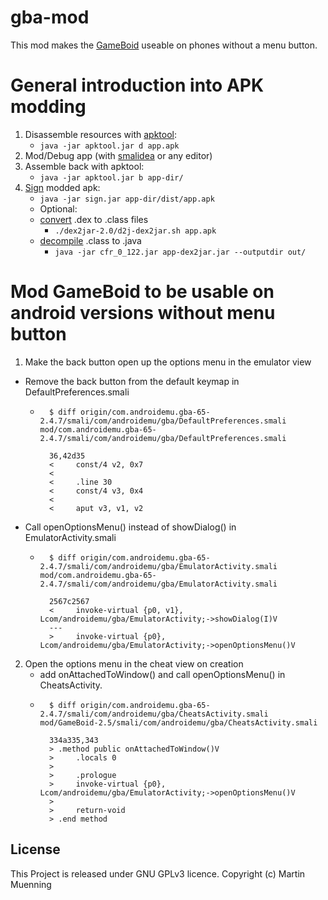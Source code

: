 # gba-mod
This mod makes the [GameBoid](https://www.emuparadise.me/Nintendo_Gameboy_Advance_Emulators/Android/GameBoid/131) useable on phones without a menu button.

# General introduction into APK modding
1. Disassemble resources with [apktool](https://github.com/iBotPeaches/Apktool):
    + `java -jar apktool.jar d app.apk`
2. Mod/Debug app (with [smalidea](https://github.com/JesusFreke/smalidea) or any editor)
3. Assemble back with apktool:
    + `java -jar apktool.jar b app-dir/`
4. [Sign](https://github.com/appium/sign) modded apk:
    + `java -jar sign.jar app-dir/dist/app.apk`
    * Optional:
    + [convert](https://github.com/pxb1988/dex2jar) .dex to .class files
        - `./dex2jar-2.0/d2j-dex2jar.sh app.apk`
    + [decompile](https://www.benf.org/other/cfr/) .class to .java
        - `java -jar cfr_0_122.jar app-dex2jar.jar --outputdir out/`
		

# Mod GameBoid to be usable on android versions without menu button
1. Make the back button open up the options menu in the emulator view
  + Remove the back button from the default keymap in DefaultPreferences.smali

    + ``` 
        $ diff origin/com.androidemu.gba-65-2.4.7/smali/com/androidemu/gba/DefaultPreferences.smali mod/com.androidemu.gba-65-2.4.7/smali/com/androidemu/gba/DefaultPreferences.smali

        36,42d35
        <     const/4 v2, 0x7
        < 
        <     .line 30
        <     const/4 v3, 0x4
        < 
        <     aput v3, v1, v2
        ```

  + Call openOptionsMenu() instead of showDialog() in EmulatorActivity.smali

    + ``` 
        $ diff origin/com.androidemu.gba-65-2.4.7/smali/com/androidemu/gba/EmulatorActivity.smali mod/com.androidemu.gba-65-2.4.7/smali/com/androidemu/gba/EmulatorActivity.smali

        2567c2567
        <     invoke-virtual {p0, v1}, Lcom/androidemu/gba/EmulatorActivity;->showDialog(I)V
        ---
        >     invoke-virtual {p0}, Lcom/androidemu/gba/EmulatorActivity;->openOptionsMenu()V
        ```

2. Open the options menu in the cheat view on creation
    + add onAttachedToWindow() and call openOptionsMenu() in CheatsActivity.
    + ```
        $ diff origin/com.androidemu.gba-65-2.4.7/smali/com/androidemu/gba/CheatsActivity.smali mod/GameBoid-2.5/smali/com/androidemu/gba/CheatsActivity.smali

        334a335,343
        > .method public onAttachedToWindow()V
        >     .locals 0
        > 
        >     .prologue
        >     invoke-virtual {p0}, Lcom/androidemu/gba/EmulatorActivity;->openOptionsMenu()V
        > 
        >     return-void
        > .end method
        ```
        
## License
This Project is released under GNU GPLv3 licence. Copyright (c) Martin Muenning
